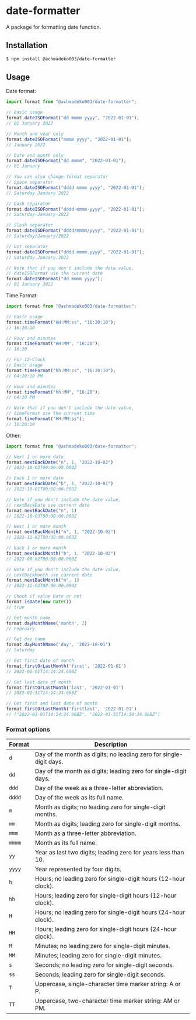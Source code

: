 # date-formatter

A package for formatting date function.

## Installation

```bash
$ npm install @achmadeko003/date-formatter
```

## Usage

Date format:

```js
import format from "@achmadeko003/date-formatter";

// Basic usage
format.dateISOFormat("dd mmmm yyyy", "2022-01-01");
// 01 January 2022

// Month and year only
format.dateISOFormat("mmmm yyyy", "2022-01-01");
// January 2022

// Date and month only
format.dateISOFormat("dd mmmm", "2022-01-01");
// 01 January

// You can also change format separator
// Space separator
format.dateISOFormat("dddd mmmm yyyy", "2022-01-01");
// Saturday January 2022

// Dash separator
format.dateISOFormat("dddd-mmmm-yyyy", "2022-01-01");
// Saturday-January-2022

// Slash separator
format.dateISOFormat("dddd/mmmm/yyyy", "2022-01-01");
// Saturday/January/2022

// Dot separator
format.dateISOFormat("dddd.mmmm.yyyy", "2022-01-01");
// Saturday.January.2022

// Note that if you don't include the date value,
// dateISOFormat use the current date
format.dateISOFormat("dd mmmm yyyy");
// 01 January 2022
```

Time Format:

```js
import format from "@achmadeko003/date-formatter";

// Basic usage
format.timeFormat("HH:MM:ss", "16:20:10");
// 16:20:10

// Hour and minutes
format.timeFormat("HH:MM", "16:20");
// 16:20

// For 12-Clock
// Basic usage
format.timeFormat("hh:MM:ss", "16:20:10");
// 04:20:10 PM

// Hour and minutes
format.timeFormat("hh:MM", "16:20");
// 04:20 PM

// Note that if you don't include the date value,
// timeFormat use the current time
format.timeFormat("HH:MM:ss");
// 16:20:10
```

Other:

```js
import format from "@achmadeko003/date-formatter";

// Next 1 or more date
format.nextBackDate("n", 1, "2022-10-02")
// 2022-10-03T00:00:00.000Z

// Back 1 or more date
format.nextBackDate("b", 1, "2022-10-01")
// 2022-10-01T00:00:00.000Z

// Note if you don't include the date value,
// nextBackDate use current date
format.nextBackDate("n", 1)
// 2022-10-03T00:00:00.000Z

// Next 1 or more month
format.nextBackMonth("n", 1, "2022-10-02")
// 2022-11-02T00:00:00.000Z

// Back 1 or more month
format.nextBackMonth("b", 1, "2022-10-02")
// 2022-09-02T00:00:00.000Z

// Note if you don't include the date value,
// nextBackMonth use current date
format.nextBackMonth("n", 1)
// 2022-11-02T00:00:00.000Z

// Check if value Date or not
format.isDate(new Date())
// true

// Get month name
format.dayMonthName('month', 2)
// February

// Get day name
format.dayMonthName('day', '2022-10-01')
// Saturday

// Get first date of month
format.firstOrLastMonth('first', '2022-01-01')
// 2022-01-01T14:14:24.668Z

// Get last date of month
format.firstOrLastMonth('last', '2022-01-01')
// 2022-01-31T14:14:24.668Z

// Get first and last date of month
format.firstOrLastMonth('firstlast', '2022-01-01')
// ["2022-01-01T14:14:24.668Z", "2022-01-31T14:14:24.668Z"]
```

### Format options

| Format             | Description                                                                                                                                                   |
| ---------------- | ------------------------------------------------------------------------------------------------------------------------------------------------------------- |
| `d`              | Day of the month as digits; no leading zero for single-digit days. |
| `dd`             | Day of the month as digits; leading zero for single-digit days. |
| `ddd`            | Day of the week as a three-letter abbreviation. |
| `dddd`           | Day of the week as its full name. |
| `m`              | Month as digits; no leading zero for single-digit months. |
| `mm`             | Month as digits; leading zero for single-digit months. |
| `mmm`            | Month as a three-letter abbreviation. |
| `mmmm`           | Month as its full name. |
| `yy`             | Year as last two digits; leading zero for years less than 10. |
| `yyyy`           | Year represented by four digits. |
| `h`              | Hours; no leading zero for single-digit hours (12-hour clock). |
| `hh`             | Hours; leading zero for single-digit hours (12-hour clock). |
| `H`              | Hours; no leading zero for single-digit hours (24-hour clock). |
| `HH`             | Hours; leading zero for single-digit hours (24-hour clock). |
| `M`              | Minutes; no leading zero for single-digit minutes. |
| `MM`             | Minutes; leading zero for single-digit minutes. |
| `s`              | Seconds; no leading zero for single-digit seconds. |
| `ss`             | Seconds; leading zero for single-digit seconds. |
| `T`              | Uppercase, single-character time marker string: A or P. |
| `TT`             | Uppercase, two-character time marker string: AM or PM. |
